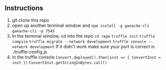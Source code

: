 ## Instructions
1. git clone this repo
2. open up another terminal window and
`npm install -g ganache-cli`
`ganache-cli -p 7545`
3. In the terminal window, cd into the repo
`cd repo`
`truffle init`
`truffle compile`
`truffle migrate --network development`
`truffle console --network development`
If it didn't work make sure your port is correct in ./truffle-config.js
4. In the truffle console
`Convert.deployed().then(inst => { ConvertInst = inst })`
`ConvertInst.getStringInBytes.call()`
